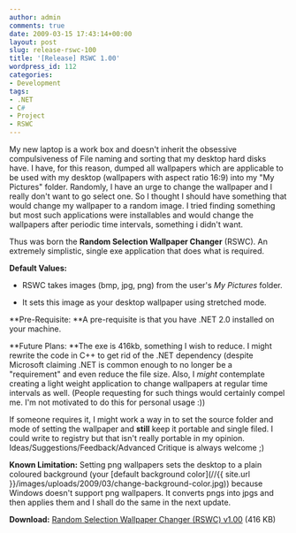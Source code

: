 ```yaml
---
author: admin
comments: true
date: 2009-03-15 17:43:14+00:00
layout: post
slug: release-rswc-100
title: '[Release] RSWC 1.00'
wordpress_id: 112
categories:
- Development
tags:
- .NET
- C#
- Project
- RSWC
---
```


My new laptop is a work box and doesn't inherit the obsessive compulsiveness of File naming and sorting that my desktop hard disks have. I have, for this reason, dumped all wallpapers which are applicable to be used with my desktop (wallpapers with aspect ratio 16:9) into my "My Pictures" folder. Randomly, I have an urge to change the wallpaper and I really don't want to go select one. So I thought I should have something that would change my wallpaper to a random image. I tried finding something but most such applications were installables and would change the wallpapers after periodic time intervals, something i didn't want.

Thus was born the **Random Selection Wallpaper Changer** (RSWC). An extremely simplistic, single exe application that does what is required.

**Default Values:**



	
  * RSWC takes images (bmp, jpg, png) from the user's _My Pictures_ folder.

	
  * It sets this image as your desktop wallpaper using stretched mode.


**Pre-Requisite: **A pre-requisite is that you have .NET 2.0 installed on your machine.

**Future Plans: **The exe is 416kb, something I wish to reduce. I might rewrite the code in C++ to get rid of the .NET dependency (despite Microsoft claiming .NET is common enough to no longer be a  "requirement" and even reduce the file size. Also, I _might_ contemplate creating a light weight application to change wallpapers at regular time intervals as well. (People requesting for such things would certainly compel me. I'm not motivated to do this for personal usage :))

If someone requires it, I might work a way in to set the source folder and mode of setting the wallpaper and **still** keep it portable and single filed. I could write to registry but that isn't really portable in my opinion. Ideas/Suggestions/Feedback/Advanced Critique is always welcome ;)

**Known Limitation:** Setting png wallpapers sets the desktop to a plain coloured background (your [default background color](//{{ site.url }}/images/uploads/2009/03/change-background-color.jpg)) because Windows doesn't support png wallpapers. It converts pngs into jpgs and then applies them and I shall do the same in the next update.

**Download:** [Random Selection Wallpaper Changer (RSWC) v1.00](http://karunab.com/dls/Random%20Selection%20Wallpaper%20Changer%20v1.00.exe) (416 KB)
